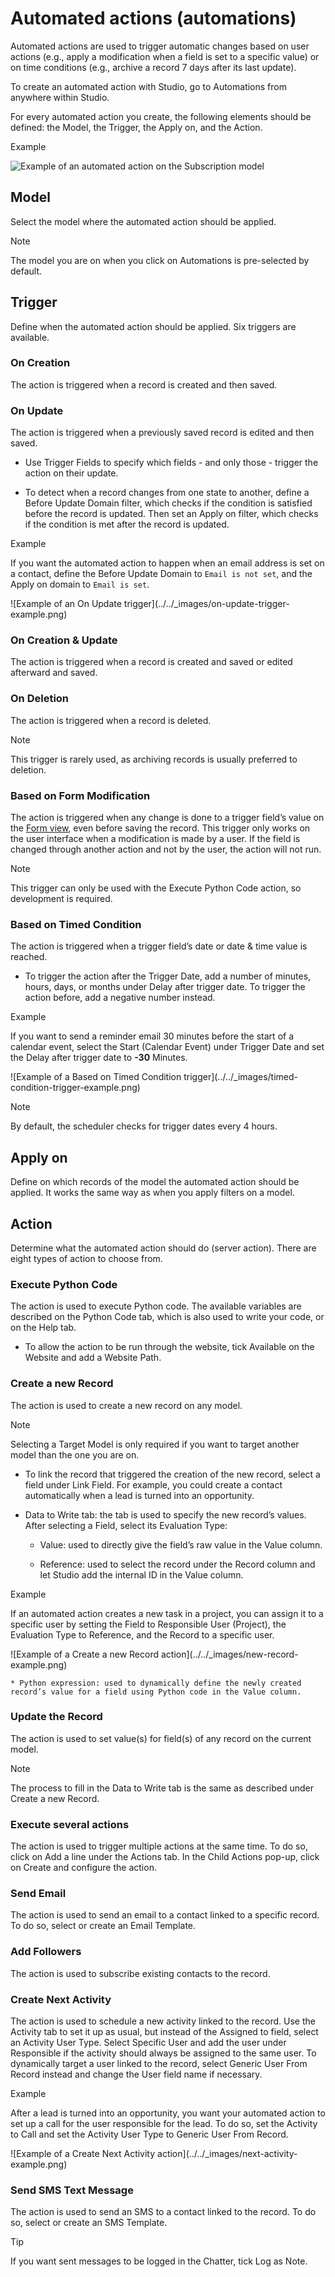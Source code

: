 # Automated actions (automations)

Automated actions are used to trigger automatic changes based on user actions
(e.g., apply a modification when a field is set to a specific value) or on
time conditions (e.g., archive a record 7 days after its last update).

To create an automated action with Studio, go to Automations from anywhere
within Studio.

For every automated action you create, the following elements should be
defined: the Model, the Trigger, the Apply on, and the Action.

Example

![Example of an automated action on the Subscription
model](../../_images/automated-action-example.png)

## Model

Select the model where the automated action should be applied.

Note

The model you are on when you click on Automations is pre-selected by default.

## Trigger

Define when the automated action should be applied. Six triggers are
available.

### On Creation

The action is triggered when a record is created and then saved.

### On Update

The action is triggered when a previously saved record is edited and then
saved.

  * Use Trigger Fields to specify which fields - and only those - trigger the action on their update.

  * To detect when a record changes from one state to another, define a Before Update Domain filter, which checks if the condition is satisfied before the record is updated. Then set an Apply on filter, which checks if the condition is met after the record is updated.

Example

If you want the automated action to happen when an email address is set on a
contact, define the Before Update Domain to `Email is not set`, and the Apply
on domain to `Email is set`.

![Example of an On Update trigger](../../_images/on-update-trigger-
example.png)

### On Creation & Update

The action is triggered when a record is created and saved or edited afterward
and saved.

### On Deletion

The action is triggered when a record is deleted.

Note

This trigger is rarely used, as archiving records is usually preferred to
deletion.

### Based on Form Modification

The action is triggered when any change is done to a trigger field’s value on
the [Form view](views.html#studio-views-general-form), even before saving the
record. This trigger only works on the user interface when a modification is
made by a user. If the field is changed through another action and not by the
user, the action will not run.

Note

This trigger can only be used with the Execute Python Code action, so
development is required.

### Based on Timed Condition

The action is triggered when a trigger field’s date or date & time value is
reached.

  * To trigger the action after the Trigger Date, add a number of minutes, hours, days, or months under Delay after trigger date. To trigger the action before, add a negative number instead.

Example

If you want to send a reminder email 30 minutes before the start of a calendar
event, select the Start (Calendar Event) under Trigger Date and set the Delay
after trigger date to **-30** Minutes.

![Example of a Based on Timed Condition trigger](../../_images/timed-
condition-trigger-example.png)

Note

By default, the scheduler checks for trigger dates every 4 hours.

## Apply on

Define on which records of the model the automated action should be applied.
It works the same way as when you apply filters on a model.

## Action

Determine what the automated action should do (server action). There are eight
types of action to choose from.

### Execute Python Code

The action is used to execute Python code. The available variables are
described on the Python Code tab, which is also used to write your code, or on
the Help tab.

  * To allow the action to be run through the website, tick Available on the Website and add a Website Path.

### Create a new Record

The action is used to create a new record on any model.

Note

Selecting a Target Model is only required if you want to target another model
than the one you are on.

  * To link the record that triggered the creation of the new record, select a field under Link Field. For example, you could create a contact automatically when a lead is turned into an opportunity.

  * Data to Write tab: the tab is used to specify the new record’s values. After selecting a Field, select its Evaluation Type:

    * Value: used to directly give the field’s raw value in the Value column.

    * Reference: used to select the record under the Record column and let Studio add the internal ID in the Value column.

Example

If an automated action creates a new task in a project, you can assign it to a
specific user by setting the Field to Responsible User (Project), the
Evaluation Type to Reference, and the Record to a specific user.

![Example of a Create a new Record action](../../_images/new-record-
example.png)

    * Python expression: used to dynamically define the newly created record’s value for a field using Python code in the Value column.

### Update the Record

The action is used to set value(s) for field(s) of any record on the current
model.

Note

The process to fill in the Data to Write tab is the same as described under
Create a new Record.

### Execute several actions

The action is used to trigger multiple actions at the same time. To do so,
click on Add a line under the Actions tab. In the Child Actions pop-up, click
on Create and configure the action.

### Send Email

The action is used to send an email to a contact linked to a specific record.
To do so, select or create an Email Template.

### Add Followers

The action is used to subscribe existing contacts to the record.

### Create Next Activity

The action is used to schedule a new activity linked to the record. Use the
Activity tab to set it up as usual, but instead of the Assigned to field,
select an Activity User Type. Select Specific User and add the user under
Responsible if the activity should always be assigned to the same user. To
dynamically target a user linked to the record, select Generic User From
Record instead and change the User field name if necessary.

Example

After a lead is turned into an opportunity, you want your automated action to
set up a call for the user responsible for the lead. To do so, set the
Activity to Call and set the Activity User Type to Generic User From Record.

![Example of a Create Next Activity action](../../_images/next-activity-
example.png)

### Send SMS Text Message

The action is used to send an SMS to a contact linked to the record. To do so,
select or create an SMS Template.

Tip

If you want sent messages to be logged in the Chatter, tick Log as Note.

